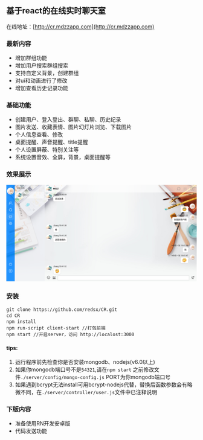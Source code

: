 ## 基于react的在线实时聊天室

在线地址：[http://cr.mdzzapp.com](http://cr.mdzzapp.com)

### 最新内容

- 增加群组功能
- 增加用户搜索群组搜索
- 支持自定义背景，创建群组
- 对ui和动画进行了修改
- 增加查看历史记录功能

### 基础功能

- 创建用户、登入登出、群聊、私聊、历史纪录
- 图片发送、收藏表情、图片幻灯片浏览、下载图片
- 个人信息查看、修改
- 桌面提醒、声音提醒、title提醒
- 个人设置屏蔽、特别关注等
- 系统设置音效、全屏，背景，桌面提醒等

### 效果展示

![x3](./app/images/show.jpeg)

### 安装

```
git clone https://github.com/redsx/CR.git
cd CR
npm install
npm run-script client-start //打包前端
npm start //开启server，访问 http://localost:3000
```

#### tips:
1. 运行程序前先检查你是否安装mongodb、nodejs(v6.0以上)
1. 如果你mongodb端口号不是`54321`,请在`npm start` 之前修改文件`./server/config/mongo-config.js` PORT为你mongodb端口号
2. 如果遇到bcrypt无法install可用bcrypt-nodejs代替，替换后函数参数会有略微不同，在`./server/controller/user.js`文件中已注释说明

### 下版内容

- 准备使用RN开发安卓版
- 代码发送功能
